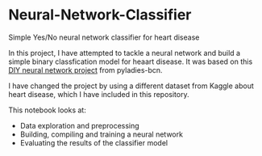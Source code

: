 # Neural-Network-Classifier
Simple Yes/No neural network classifier for heart disease

In this project, I have attempted to tackle a neural network and build a simple binary classfication model for heaart disease. It was based on this <a href="https://github.com/pyladies-bcn/your_first_neural_network/blob/master/DIY%20your%20first%20Neural%20Network.ipynb"> DIY neural network project</a> from pyladies-bcn. 

I have changed the project by using a different dataset from Kaggle about heart disease, which I have included in this repository. 

This notebook looks at: 
* Data exploration and preprocessing 
* Building, compiling and training a neural network 
* Evaluating the results of the classifier model
